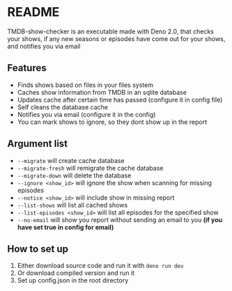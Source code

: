 # README

TMDB-show-checker is an executable made with Deno 2.0, that checks your shows, if any new seasons or episodes have come out for your shows, and notifies you via email 

## Features
- Finds shows based on files in your files system
- Caches show information from TMDB in an sqlite database
- Updates cache after certain time has passed (configure it in config file)
- Self cleans the database cache
- Notifies you via email (configure it in the config)
- You can mark shows to ignore, so they dont show up in the report

## Argument list
- `--migrate` will create cache database
- `--migrate-fresh` will remigrate the cache database
- `--migrate-down` will delete the database
- `--ignore <show_id>` will ignore the show when scanning for missing episodes
- `--notice <show_id>` will include show in missing report
- `--list-shows` will list all cached shows
- `--list-episodes <show_id>` will list all episodes for the specified show
- `--no-email` will show you report without sending an email to you **(if you have set true in config for email)**

## How to set up
1. Either download source code and run it with `deno run dev`
2. Or download compiled version and run it
3. Set up config.json in the root directory
